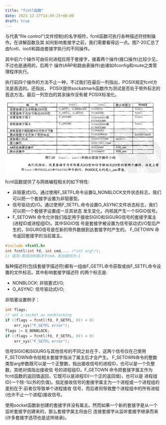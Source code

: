 ```yaml
---
title: "fcntl函数"
date: 2023-12-27T14:49:25+08:00
draft: true
---
```


与代表“file control”(文件控制)的名字相符，fcntl函数可执行各种描述符控制操作。在讲解函数及其
如何影响套接字之前，我们需要看得远一点。图7-20汇总了由fcntl、ioctl和路由套接字执行的不同操作。

其中前六个操作可由任何进程应用于套接字，接着两个操作(接口操作)比较少见，不过也是通用的，后两个
操作(ARP和路由表操作)由诸如ifconfig和route之类管理程序执行。

执行前四个操作的方法不止一种，不过我们在最后一列指出，POSIX规定fcntl方法是首选的。还指出，
POSIX提供sockatmark函数作为测试是否处于带外标志的首选方法。最后一列空白的其余操作没有被
POSIX标准化。

![](https://raw.githubusercontent.com/lsill/gitLink/main/document/photo/note/unix/7_20.jpg)

fcntl函数提供了与网络编程相关的如下特性:
- 非阻塞式I/O。通过使用F_SETFL命令设置Q_NONBLOCK文件状态标志，我们可以把一个套接字设置为非阻塞型。
- 信号驱动式I/O。通过使用F_SETFL.命令设置O_ASYNC文件状态标志，我们可以把一个套接字设置成一旦其状态
发生变化，内核就产生一个SIGIO信号。
- F_SETOWN 命令允许我们指定用于接收SIGIO和SIGURG信号的套接字属主(进程ID或进程组ID)。其中SIGIO信
号是套接字被设置为信号驱动式I/O型后产生的，SIGURG信号是在新的带外数据到达套接字时产生的。
F_GETOWN 命令返回套接字的当前属主。

```c
#include <fcntl.h>
int fcntl(int fd, int cmd,... /*int arg*/);
// 返同:若成功則取决于cmd，若出错则为-1
```
每种描述符(包括套接字描述符)都有一组由F_GETFL命令获取或由F_SETFL命令设置的文件标志。其中影响套接字描述符
的两个标志是:
- NONBLOCK: 非阻塞式I/O;
- O_ASYNC: 信号驱动式I/O;

非阻塞设置例子：
```c
int flags;
// set a socket as nonblocking
if ((flags = fcntl(fd, F_GETFL, 0)) < 0)
    err_sys("F_GETFL error");
flags |= O_NONBLOCK; 
if ((flags = fcntl(fd, F_SETFL, 0)) < 0)
    err_sys("F_SETFL error");
```


信号SIGIO和SIGURG与其他信号的不同之处在于，这两个信号仅在己使用F_SETOWN命令给相关套接字指派了属主后才会产生。
F_SETOWN命令的整数类型arg参数既可以是一个正整数，指出接收信号的进程ID，也可以是一个负整数，其绝对值指出接收信
号的进程组ID。F_GETOWN 命令把套接字属主作为fcntl函数的返回值返回，它既可以是进程ID(一个正的返回值)，也可以是
进程组ID(一个除-1以外的负值)。指定接收信号的套接字属主为一个进程或一个进程组的差别在于:前者仅导致单个进程接收
信号，而后者则导致整个进程组中的所有进程(也许不止一个进程)接收信号。

使用socket函数新创建的套接字并没有属主。然而如果一个新的套接字是从一个监听套接字创建来的，那么套接字属主将由已
连接套接字从监听套接字继承而来(许多套接字选项也是这样继承)。










